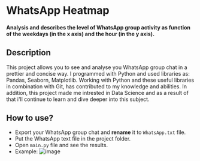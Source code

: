 # WhatsApp Heatmap
#### Analysis and describes the level of WhatsApp group activity as function of the weekdays (in the x axis) and the hour (in the y axis).

## Description
This project allows you to see and analyse you WhatsApp group chat in a prettier and concise way.
I programmed with Python and used libraries as: Pandas, Seaborn, Matplotlib.
Working with Python and these useful libraries in combination with Git, has contributed to my knowledge and abilities.
In addition, this project made me intrested in Data Science and as a result of that i'll continue to learn and dive deeper into this subject. 

## How to use?
* Export your WhatsApp group chat and **rename** it to `WhatsApp.txt` file.
* Put the WhatsApp text file in the project folder.
* Open `main.py` file and see the results. 
* Example:
![image](https://user-images.githubusercontent.com/82831070/157841360-e3c0a5df-25ed-4ea2-b692-70b695559387.png)
